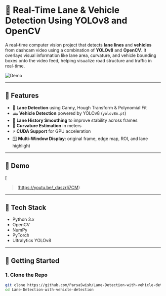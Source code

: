 # 🚗 Real-Time Lane & Vehicle Detection Using YOLOv8 and OpenCV

A real-time computer vision project that detects **lane lines** and **vehicles** from dashcam video using a combination of **YOLOv8** and **OpenCV**. It overlays visual information like lane area, curvature, and vehicle bounding boxes onto the video feed, helping visualize road structure and traffic in real-time.

![Demo](assets/demo.gif) <!-- Optional: add your own screen capture gif -->

---

## 📌 Features

- 🧠 **Lane Detection** using Canny, Hough Transform & Polynomial Fit
- 🛻 **Vehicle Detection** powered by YOLOv8 (`yolov8m.pt`)
- 🔄 **Lane History Smoothing** to improve stability across frames
- 📐 **Curvature Estimation** in meters
- ⚡ **CUDA Support** for GPU acceleration
- 🪟 **Multi-Window Display**: original frame, edge map, ROI, and lane highlight

---

## 🧪 Demo
[
> (https://youtu.be/_daszrIj7CM)



---

## 🧠 Tech Stack

- Python 3.x
- OpenCV
- NumPy
- PyTorch
- Ultralytics YOLOv8

---

## 🚀 Getting Started

### 1. Clone the Repo

```bash
git clone https://github.com/ParsaSwish/Lane-Detection-with-vehicle-detection.git
cd Lane-Detection-with-vehicle-detection
